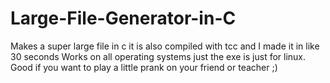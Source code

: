 # Large-File-Generator-in-C
Makes a super large file in c it is also compiled with tcc and I made it in like 30 seconds Works on all operating systems just the exe is just for linux.
Good if you want to play a little prank on your friend or teacher ;)
